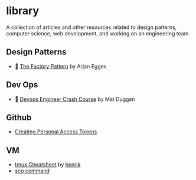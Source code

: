 # library
A collection of articles and other resources related to design patterns, computer science, web development, and working on an engineering team.

## Design Patterns

* 📼 [The Factory Pattern](https://www.youtube.com/watch?v=s_4ZrtQs8Do) by Arjan Egges

## Dev Ops

* 📜 [Devops Engineer Crash Course](https://matduggan.com/devops-engineer-crash-course/) by Mat Duggan

## Github

* [Creating Personal Access Tokens](https://docs.github.com/en/authentication/keeping-your-account-and-data-secure/creating-a-personal-access-token)

## VM

* [tmux Cheatsheet](https://gist.github.com/henrik/1967800) by [henrik](https://gist.github.com/henrik)
* [scp command](https://www.computerhope.com/unix/scp.htm)
